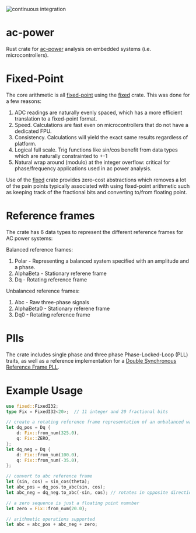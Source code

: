 ![continuous integration](https://github.com/unifi-consortium/ac-power/actions/workflows/rust.yml/badge.svg)

# ac-power
Rust crate for [ac-power](https://en.wikipedia.org/wiki/AC_power) analysis on embedded systems (i.e. microcontrollers).

# Fixed-Point
The core arithmetic is all [fixed-point](https://en.wikipedia.org/wiki/Fixed-point_arithmetic) using the [fixed](https://crates.io/crates/fixed) crate.  This was done for a few reasons:

1.  ADC readings are naturally evenly spaced, which has a more efficient translation to a fixed-point format.
2.  Speed.  Calculations are fast even on microcontrollers that do not have a dedicated FPU.
3.  Consistency.  Calculations will yield the exact same results regardless of platform.
4.  Logical full scale.  Trig functions like sin/cos benefit from data types which are naturally constrainted to +-1
5.  Natural wrap around (modulo) at the integer overflow: critical for phase/frequency applications used in ac power analysis.

Use of the [fixed](https://crates.io/crates/fixed) crate provides zero-cost abstractions which removes a lot of the pain points typically associated with using fixed-point arithmetic such as keeping track of the fractional bits and converting to/from floating point.

# Reference frames
The crate has 6 data types to represent the different reference frames for AC power systems:

Balanced reference frames:
1.  Polar - Representing a balanced system specified with an amplitude and a phase.
2.  AlphaBeta - Stationary referene frame
3.  Dq - Rotating reference frame

Unbalanced reference frames:
1.  Abc - Raw three-phase signals
2.  AlphaBeta0 - Stationary referene frame
3.  Dq0 - Rotating reference frame


# Plls
The crate includes single phase and three phase Phase-Locked-Loop (PLL) traits, as well as a reference implementation for a [Double Synchronous Reference Frame PLL](https://www.researchgate.net/publication/224626683_Double_Synchronous_Reference_Frame_PLL_for_Power_Converters_Control).

# Example Usage

```rust
use fixed::FixedI32;
type Fix = FixedI32<20>;  // 11 integer and 20 fractional bits

// create a rotating reference frame representation of an unbalanced waveform
let dq_pos = Dq {
    d: Fix::from_num(325.0),
    q: Fix::ZERO,
};
let dq_neg = Dq {
    d: Fix::from_num(100.0),
    q: Fix::from_num(-35.0),
};

// convert to abc reference frame
let (sin, cos) = sin_cos(theta);
let abc_pos = dq_pos.to_abc(sin, cos);
let abc_neg = dq_neg.to_abc(-sin, cos); // rotates in opposite direction

// a zero sequence is just a floating point numnber
let zero = Fix::from_num(20.0);

// arithmetic operations supported
let abc = abc_pos + abc_neg + zero;

```
